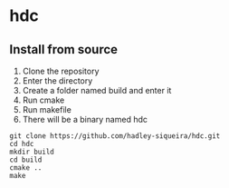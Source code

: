 # hdc

## Install from source

1. Clone the repository
2. Enter the directory
3. Create a folder named build and enter it
4. Run cmake
5. Run makefile
6. There will be a binary named hdc

```
git clone https://github.com/hadley-siqueira/hdc.git
cd hdc
mkdir build
cd build
cmake ..
make
```

